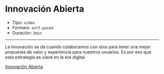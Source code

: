 # Innovación Abierta

* Tipo: `video`
* Formato: `self-paced`
* Duración: `2min`

***

La innovación se da cuando colaboramos con otxs para tener una mejor propuesta
de valor y experiencia para nuestros usuarios. Es por eso que esta estrategia
es clave en la era digital.

[Innovación Abierta](https://vimeo.com/373192718/)
